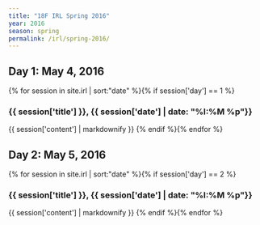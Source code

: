 ```yaml
---
title: "18F IRL Spring 2016"
year: 2016
season: spring
permalink: /irl/spring-2016/
---
```

## Day 1: May 4, 2016
{% for session in site.irl | sort:"date" %}{% if session['day'] == 1 %}
  <h3>{{ session['title'] }}, {{ session['date'] | date: "%I:%M %p"}}</h3>
  {{ session['content'] | markdownify }}
{% endif %}{% endfor %}

## Day 2: May 5, 2016
{% for session in site.irl | sort:"date" %}{% if session['day'] == 2 %}
  <h3>{{ session['title'] }}, {{ session['date'] | date: "%I:%M %p"}}</h3>
  {{ session['content'] | markdownify }}
{% endif %}{% endfor %}
